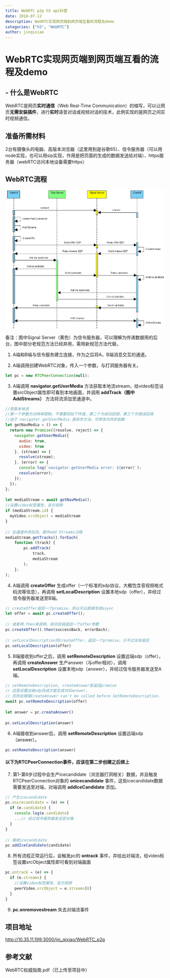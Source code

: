 ```yaml
---
title: WebRTC p2p h5 api科普
date: 2018-07-12
description: WebRTC实现网页端到网页端互看的流程及demo
categories: ["h5", "WebRTC"]
author: jinqixiao
---
```

# WebRTC实现网页端到网页端互看的流程及demo

## - 什么是WebRTC

WebRTC是网页**实时通信**（Web Real-Time Communication）的缩写，可以让网页**无需安装插件**，进行**实时**语音对话或视频对话的技术，此例实现的是网页之间实时视频通信。

## 准备所需材料

2台有摄像头的电脑、高版本浏览器（这里用到是谷歌65）、信令服务器（可以用node实现，也可以用sip实现，作用是把页面的生成的数据发送给对端）、https服务器（webRTC访问本地设备需要https）

## WebRTC流程

![WebRTC流程图](../img/h5_webrtc-h5api/pc流程图.png)

备注：图中Signal Server（黄色）为信令服务器，可以理解为传递数据用的后台，图中部分老规范方法已经弃用，需用新规范方法代替。

1.  A端和B端与信令服务建立连接，作为之后将A，B端消息交互的通道。

2.  A端调用创建WebRTC对象，传入一个参数，与打洞服务器有关。

``` js
let pc = new RTCPeerConnection(null);
```
3.  A端调用 **navigator.getUserMedia** 方法获取本地流stream，给video标签设置srcObject属性即可看到本地画面，并调用 **addTrack（图中AddStreams）** 方法将流添加至通道中。

``` js
//获取本地流
//第一个参数为分辨率限制，不需要则如下传值，第二个为成功回调，第三个为错误回调
//由于 navigator.getUserMedia 是异步方法，可修改为同步函数
let getNavMedia = () => {
  return new Promise((resolve, reject) => {
    navigator.getUserMedia({
      audio: true,
      video: true
    }, (stream) => {
      resolve(stream);
    }, (error) => {
      console.log(`navigator.getUserMedia error: ${error}`);
      resolve(error);
    });
  });
};

let mediaStream = await getNavMedia();
//设置video标签属性，显示视频
if (mediaStream.id) {
  myVideo.srcObject = mediaStream
}

// 在通道中添加流，图中add Streams过程
mediaStream.getTracks().forEach(
    function (track) {
        pc.addTrack(
            track,
            mediaStream
        );
    };
);
```

4.  A端调用 **createOffer** 生成offer（一个标准的sdp协议，大概包含音视频格式码流等信息），再调用 **setLocalDescription** 设置本地sdp（offer），并经过信令服务器发送至B端。

``` js
// createOffer返回一个promise，所以可以直接写成async
let offer = await pc.createOffer();

// 或者用.then来调用，成功回调返回一个offer参数
pc.createOffer().then(successBack, errorBack);

// setLocalDescription同createOffer，返回一个promise，只不过没有返回
pc.setLocalDescription(offer)
```

5.  B端接收到offer之后，调用 **setRemoteDescription** 设置远端sdp（offer），再调用 **createAnswer** 生产answer（与offer相对），调用 **setLocalDescription** 设置本地sdp（answer），并经过信令服务器发送至A端。

``` js
// setRemoteDescription, createAnswer皆返回promise
// 这里设置远端sdp完成才能生成对应answer，
// 否则会报错CreateAnswer can't be called before SetRemoteDescription.
await pc.setRemoteDescription(offer)

let answer = pc.createAnswer()

pc.setLocalDescription(answer)
```

6.  A端接收到answer后，调用 **setRemoteDescription** 设置远端sdp（answer）。
``` js
pc.setRemoteDescription(answer)
```

#### 以下为RTCPeerConnection事件，应该在第二步创建之后绑上

7.  第1-第6步过程中会生产icecandidate（浏览器打洞相关）数据，并且触发RTCPeerConnection对象的 **onicecandidate** 事件，这些icecandidate数据需要发送至对端，对端调用 **addIceCandidate** 添加。
``` js
// 产生icecandidate
pc.onicecandidate = (e) => {
  if (e.candidate) {
    console.log(e.candidate)
    ...// 经过信令服务器发送至对端
  }
}

// 接收icecandidate
pc.addIceCandidate(candidate)
```

8.  所有流程正常运行后，会触发pc的 **ontrack** 事件，并给出对端流，给video标签设置srcObject属性即可看到对端画面
``` js
pc.ontrack = (e) => {
  if (e.streams) {
    //设置video标签属性，显示视频    
    peerVideo.srcObject = e.streams[0]
  }
}
```

9.  **pc.onremovestream** 失去对端流事件

## 项目地址
http://10.35.11.199:3000/jin_qixiao/WebRTC_p2p

## 参考文献
WebRTC权威指南.pdf（已上传至项目中）